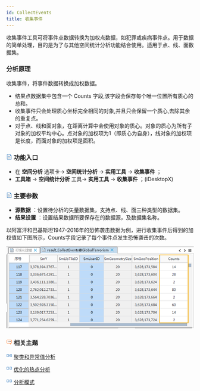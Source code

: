 ```yaml
---
id: CollectEvents
title: 收集事件
---
```

收集事件工具可将事件点数据转换为加权点数据，如犯罪或疾病事件点。用于数据的简单处理，目的是为了与其他空间统计分析功能结合使用。适用于点、线、面数据集。

### 分析原理

收集事件，将事件数据转换成加权数据。

  * 结果点数据集中包含一个 Counts 字段,该字段会保存每个唯一位置所有质心的总和。
  * 收集事件只会处理质心坐标完全相同的对象,并且只会保留一个质心,去除其余的重复点。
  * 对于点、线和面对象，在距离计算中会使用对象的质心。对象的质心为所有子对象的加权平均中心。点对象的加权项为1（即质心为自身），线对象的加权项是长度，而面对象的加权项是面积。

### ![](../../img/read.gif) 功能入口

  * 在 **空间分析** 选项卡-> **空间统计分析** -> **实用工具** -> **收集事件** ；
  * **工具箱** -> **空间统计分析** 工具-> **实用工具** -> **收集事件** ；(iDesktopX)

### ![](../../img/read.gif) 主要参数

  * **源数据** ：设置待分析的矢量数据集，支持点、线、面三种类型的数据集。
  * **结果设置** ：设置结果数据所要保存在的数据源，及数据集名称。

以阿富汗和巴基斯坦1947-2016年的恐怖袭击数据为例，进行收集事件后得到的加权值如下图所示，Counts字段记录了每个事件点发生恐怖袭击的次数。

![](img/CollectEvents.png)

### ![](img/seealso.png) 相关主题

![](img/smalltitle.png) [聚类和异常值分析](ClusterOutlierAnalyst)

![](img/smalltitle.png) [优化的热点分析](OptimizedHotSpotAnalyst)

![](img/smalltitle.png) [分析模式](AnalyzingPatterns)

